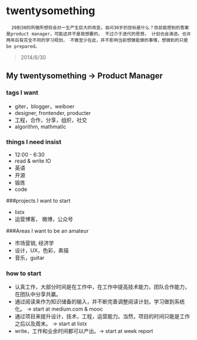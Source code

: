 twentysomething
===============

``` 
  20到30的所做所想将会对一生产生巨大的改变。自问30岁的目标是什么？目前能想到的答案是product manager，可能这并不是我想要的， 不过介于迭代的思想， 计划也会演进。也许两年后有完全不同的学习规划， 不做至少在此，并不影响当前想做能做的事情，想做到的只是be prepared。
```

>2014/6/30  
## My twentysomething -> Product Manager

### tags I want
* giter，blogger，weiboer
* designer, frontender, producter 
* 工程，合作，分享，组织，社交
* algorithm, mathmatic

### things I need insist 
* 12:00 - 6:30 
* read & write IO 
* 英语
* 开源
* 锻炼
* code

###projects I want to start 
* listx
* 运营博客， 微博，公众号

###Areas I want to be an amateur  
* 市场营销, 经济学
* 设计，UX，色彩，素描
* 音乐，guitar

### how to start
* 认真工作，大部分时间是在工作中，在工作中提高技术能力，团队合作能力，在团队中分享共赢。
* 通过阅读来作为知识储备的输入，并不断完善调整阅读计划，学习做到系统化。 -> start at medium.com & mooc
* 通过项目来提升设计，技术，工程，运营能力。当然，项目的时间只能是工作之后以及周末。 -> start at listx 
* write，工作和业余时间都可以产出。-> start at week report

 



